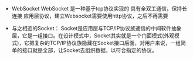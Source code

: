 - WebSocket
  WebSocket 是一种基于tcp协议实现的 具有全双工通信，保持长连接 应用层协议，建立Websocket需要使用http协议，之后不再需要

- 与之相近的Socket：
  Socket是应用层与TCP/IP协议族通信的中间软件抽象层，它是一组接口。在设计模式中，Socket其实就是一个门面模式(外观模式)，它把复杂的TCP/IP协议族隐藏在Socket接口后面，对用户来说，一组简单的接口就是全部，让Socket去组织数据，以符合指定的协议。